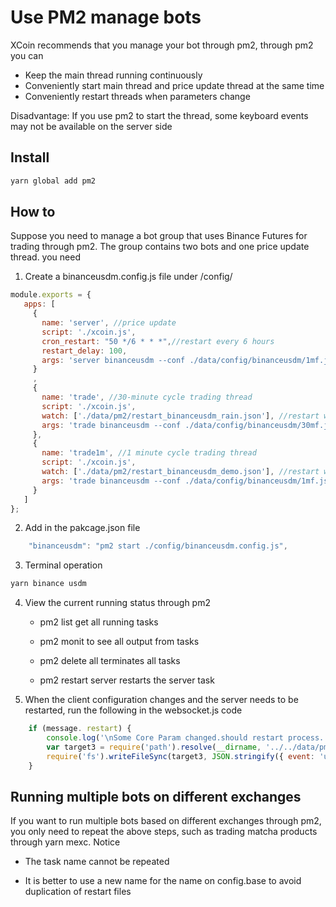 # Use PM2  manage bots

XCoin recommends that you manage your bot through pm2, through pm2 you can

- Keep the main thread running continuously
- Conveniently start main thread and price update thread at the same time
- Conveniently restart threads when parameters change

Disadvantage: If you use pm2 to start the thread, some keyboard events may not be available on the server side

## Install

```bash
yarn global add pm2
```

## How to

Suppose you need to manage a bot group that uses Binance Futures for trading through pm2. The group contains two bots and one price update thread. you need

1. Create a binanceusdm.config.js file under /config/

```javascript
module.exports = {
   apps: [
     {
       name: 'server', //price update
       script: './xcoin.js',
       cron_restart: "50 */6 * * *",//restart every 6 hours
       restart_delay: 100,
       args: 'server binanceusdm --conf ./data/config/binanceusdm/1mf.json'//run the specified configuration file
     }
     ,
     {
       name: 'trade', //30-minute cycle trading thread
       script: './xcoin.js',
       watch: ['./data/pm2/restart_binanceusdm_rain.json'], //restart when the file is changed
       args: 'trade binanceusdm --conf ./data/config/binanceusdm/30mf.json --with_server'//run the specified configuration file
     },
     {
       name: 'trade1m', //1 minute cycle trading thread
       script: './xcoin.js',
       watch: ['./data/pm2/restart_binanceusdm_demo.json'], //restart when the file is changed
       args: 'trade binanceusdm --conf ./data/config/binanceusdm/1mf.json --with_server'//run the specified configuration file
     }
   ]
};
```

2. Add in the pakcage.json file

```javascript
    "binanceusdm": "pm2 start ./config/binanceusdm.config.js",
```

3. Terminal operation

```bash
yarn binance usdm
```

4. View the current running status through pm2

    - pm2 list get all running tasks

    - pm2 monit to see all output from tasks

    - pm2 delete all terminates all tasks

    - pm2 restart server restarts the server task

5. When the client configuration changes and the server needs to be restarted, run the following in the websocket.js code

```javascript
    if (message. restart) {
        console.log('\nSome Core Param changed.should restart process...'.orange)
        var target3 = require('path').resolve(__dirname, '../../data/pm2/restart_' + s.options.exchange + "_" + (s.options.name || '') + '.json')
        require('fs').writeFileSync(target3, JSON.stringify({ event: 'updateConfig', time: moment().format('MMDD HH:mm:ss') }, null, 2))
    }
```

## Running multiple bots on different exchanges

If you want to run multiple bots based on different exchanges through pm2, you only need to repeat the above steps, such as trading matcha products through yarn mexc. Notice

- The task name cannot be repeated

- It is better to use a new name for the name on config.base to avoid duplication of restart files
